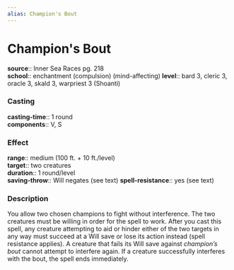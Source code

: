 ```yaml
---
alias: Champion's Bout
---
```


# Champion's Bout 

**source**:: Inner Sea Races pg. 218  
**school**:: enchantment (compulsion) (mind-affecting)
**level**:: bard 3, cleric 3, oracle 3, skald 3, warpriest 3 (Shoanti)

### Casting 

**casting-time**:: 1 round  
**components**:: V, S

### Effect 

**range**:: medium (100 ft. + 10 ft./level)  
**target**:: two creatures  
**duration**:: 1 round/level  
**saving-throw**:: Will negates (see text)
**spell-resistance**:: yes (see text)

### Description 

You allow two chosen champions to fight without interference. The two creatures must be willing in order for the spell to work. After you cast this spell, any creature attempting to aid or hinder either of the two targets in any way must succeed at a Will save or lose its action instead (spell resistance applies). A creature that fails its Will save against *champion’s bout* cannot attempt to interfere again. If a creature successfully interferes with the bout, the spell ends immediately.
